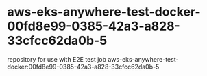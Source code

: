 # aws-eks-anywhere-test-docker-00fd8e99-0385-42a3-a828-33cfcc62da0b-5
repository for use with E2E test job aws-eks-anywhere-test-docker:00fd8e99-0385-42a3-a828-33cfcc62da0b-5
